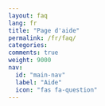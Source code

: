 ```yaml
---
layout: faq
lang: fr
title: "Page d'aide"
permalink: /fr/faq/
categories:
comments: true
weight: 9000
nav:
  id: "main-nav"
  label: "Aide"
  icon: "fas fa-question"
---
```

